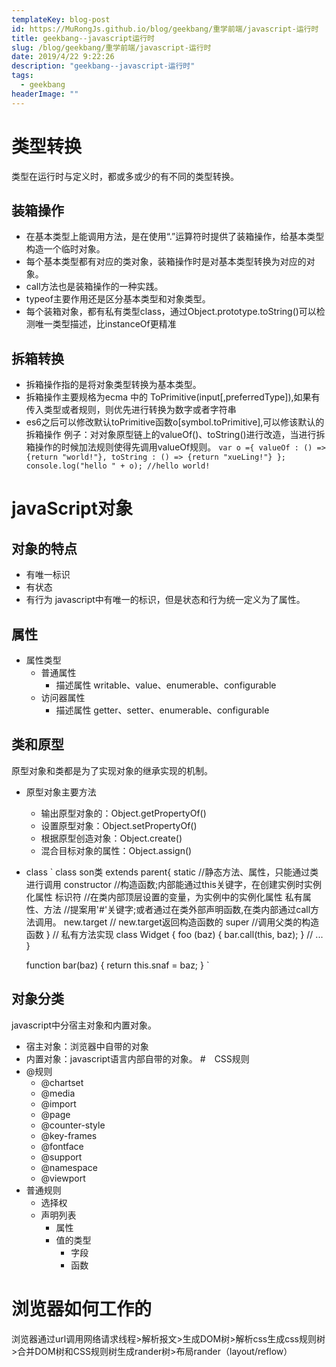 ```yaml
---
templateKey: blog-post
id: https://MuRongJs.github.io/blog/geekbang/重学前端/javascript-运行时
title: geekbang--javascript运行时
slug: /blog/geekbang/重学前端/javascript-运行时
date: 2019/4/22 9:22:26 
description: "geekbang--javascript-运行时"
tags:
  - geekbang
headerImage: ""
---
```

# 类型转换
类型在运行时与定义时，都或多或少的有不同的类型转换。
## 装箱操作
* 在基本类型上能调用方法，是在使用“.”运算符时提供了装箱操作，给基本类型构造一个临时对象。
* 每个基本类型都有对应的类对象，装箱操作时是对基本类型转换为对应的对象。
* call方法也是装箱操作的一种实践。
* typeof主要作用还是区分基本类型和对象类型。
* 每个装箱对象，都有私有类型class，通过Object.prototype.toString()可以检测唯一类型描述，比instanceOf更精准
## 拆箱转换
* 拆箱操作指的是将对象类型转换为基本类型。
* 拆箱操作主要规格为ecma 中的 ToPrimitive(input[,preferredType]),如果有传入类型或者规则，则优先进行转换为数字或者字符串
* es6之后可以修改默认toPrimitive函数o[symbol.toPrimitive],可以修该默认的拆箱操作
例子：对对象原型链上的valueOf()、toString()进行改造，当进行拆箱操作的时候加法规则使得先调用valueOf规则。
`
    var o ={
        valueOf : () =>{return "world!"},
        toString : () => {return "xueLing!"}
    };
    console.log("hello " + o);
    //hello world!
`
# javaScript对象
## 对象的特点
* 有唯一标识
* 有状态
* 有行为
javascript中有唯一的标识，但是状态和行为统一定义为了属性。
## 属性
* 属性类型
    * 普通属性
        * 描述属性 writable、value、enumerable、configurable
    * 访问器属性
        * 描述属性 getter、setter、enumerable、configurable
## 类和原型
原型对象和类都是为了实现对象的继承实现的机制。

* 原型对象主要方法
    * 输出原型对象的：Object.getPropertyOf()
    * 设置原型对象：Object.setPropertyOf()
    * 根据原型创造对象：Object.create()
    * 混合目标对象的属性：Object.assign()
* class
`
    class son类 extends parent{
        static //静态方法、属性，只能通过类进行调用
        constructor //构造函数;内部能通过this关键字，在创建实例时实例化属性
        标识符 //在类内部顶层设置的变量，为实例中的实例化属性
        私有属性、方法 //提案用'#'关键字;或者通过在类外部声明函数,在类内部通过call方法调用。
        new.target // new.target返回构造函数的
        super //调用父类的构造函数
    }
    // 私有方法实现
    class Widget {
        foo (baz) {
            bar.call(this, baz);
        }
        // ...
    }

    function bar(baz) {
        return this.snaf = baz;
    }
`
## 对象分类
javascript中分宿主对象和内置对象。
* 宿主对象：浏览器中自带的对象
* 内置对象：javascript语言内部自带的对象。
#　CSS规则
* @规则
    * @chartset
    * @media
    * @import
    * @page
    * @counter-style
    * @key-frames
    * @fontface
    * @support
    * @namespace
    * @viewport
* 普通规则
    * 选择权
    * 声明列表
        * 属性
        * 值的类型
            * 字段
            * 函数
# 浏览器如何工作的
浏览器通过url调用网络请求线程>解析报文>生成DOM树>解析css生成css规则树>合并DOM树和CSS规则树生成rander树>布局rander（layout/reflow）